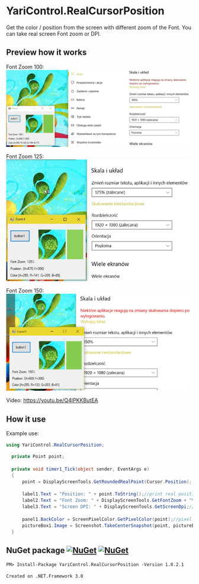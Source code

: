 # YariControl.RealCursorPosition
Get the color / position from the screen with different zoom of the Font.
You can take real screen Font zoom or DPI.

## Preview how it works
Font Zoom 100:
![Font Zoom 100](https://raw.githubusercontent.com/Yari27/YariControl.RealCursorPosition/master/FontZoom100.jpg?resize=400,200)

Font Zoom 125:
![Font Zoom 125](https://raw.githubusercontent.com/Yari27/YariControl.RealCursorPosition/master/FontZoom125.jpg?resize=400,200)

Font Zoom 150:
![Font Zoom 150](https://raw.githubusercontent.com/Yari27/YariControl.RealCursorPosition/master/FontZoom150.png?resize=400,200)

Video:
https://youtu.be/Q4IPKKButEA

## How it use
Example use:
````csharp
using YariControl.RealCursorPosition;
````
`````C#
  private Point point;
  
  private void timer1_Tick(object sender, EventArgs e)
  {
      point = DisplayScreenTools.GetRoundedRealPoint(Cursor.Position);

      label1.Text = "Position: " + point.ToString();//print real position
      label2.Text = "Font Zoom: " + DisplayScreenTools.GetFontZoom + "%";//print Font Zoom percent
      label3.Text = "Screen DPI: " + DisplayScreenTools.GetScreenDpi;//print screen dpi

      panel1.BackColor = ScreenPixelColor.GetPixelColor(point);//pixel color from real cursor position
      pictureBox1.Image = Screenshot.TakeCenterSnapshot(point, pictureBox1.Size);//Get center screen shot
  }
`````

## NuGet package [![NuGet](https://img.shields.io/nuget/v/YariControl.RealCursorPosition.svg)](https://www.nuget.org/packages/YariControl.RealCursorPosition/) [![NuGet](https://img.shields.io/nuget/dt/YariControl.RealCursorPosition.svg)](https://www.nuget.org/packages/YariControl.RealCursorPosition/)
`````
PM> Install-Package YariControl.RealCursorPosition -Version 1.0.2.1
`````
`Created on .NET.Framework 3.0`
